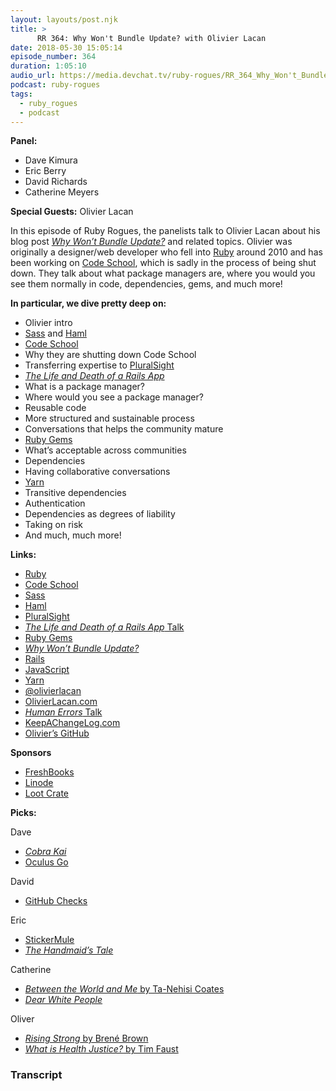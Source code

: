 ```yaml
---
layout: layouts/post.njk
title: >
      RR 364: Why Won't Bundle Update? with Olivier Lacan
date: 2018-05-30 15:05:14
episode_number: 364
duration: 1:05:10
audio_url: https://media.devchat.tv/ruby-rogues/RR_364_Why_Won't_Bundle_Update_with_Olivier_Lacan.mp3
podcast: ruby-rogues
tags: 
  - ruby_rogues
  - podcast
---
```


 **Panel:**

- Dave Kimura
- Eric Berry
- David Richards
- Catherine Meyers

**Special Guests:** Olivier Lacan

In this episode of Ruby Rogues, the panelists talk to Olivier Lacan about his blog post [_Why Won’t Bundle Update?_](https://olivierlacan.com/posts/why-wont-bundle-update/) and related topics. Olivier was originally a designer/web developer who fell into [Ruby](https://www.ruby-lang.org/en/) around 2010 and has been working on [Code School](https://www.codeschool.com/), which is sadly in the process of being shut down. They talk about what package managers are, where you would you see them normally in code, dependencies, gems, and much more!

**In particular, we dive pretty deep on:**

- Olivier intro
- [Sass](https://sass-lang.com/ruby-sass) and [Haml](http://haml.info/)
- [Code School](https://www.codeschool.com/)
- Why they are shutting down Code School
- Transferring expertise to [PluralSight](https://www.pluralsight.com/)
- [_The Life and Death of a Rails App_](https://speakerdeck.com/olivierlacan/the-life-and-death-of-a-rails-app)
- What is a package manager?
- Where would you see a package manager?
- Reusable code
- More structured and sustainable process
- Conversations that helps the community mature
- [Ruby Gems](https://rubygems.org/)
- What’s acceptable across communities
- Dependencies
- Having collaborative conversations
- [Yarn](https://yarnpkg.com/en/)
- Transitive dependencies
- Authentication
- Dependencies as degrees of liability
- Taking on risk
- And much, much more!

**Links:**

- [Ruby](https://www.ruby-lang.org/en/)
- [Code School](https://www.codeschool.com/)
- [Sass](https://sass-lang.com/ruby-sass)
- [Haml](http://haml.info/)
- [PluralSight](https://www.pluralsight.com/)
- [_The Life and Death of a Rails App_ Talk](https://speakerdeck.com/olivierlacan/the-life-and-death-of-a-rails-app)
- [Ruby Gems](https://rubygems.org/)
- [_Why Won’t Bundle Update?_](https://olivierlacan.com/posts/why-wont-bundle-update/)
- [Rails](https://rubyonrails.org/)
- [JavaScript](https://www.javascript.com/)
- [Yarn](https://yarnpkg.com/en/)
- [@olivierlacan](https://twitter.com/olivierlacan?lang=en)
- [OlivierLacan.com](https://olivierlacan.com/)
- [_Human Errors_ Talk](https://www.youtube.com/watch?v=eASsqQsaNOA)
- [KeepAChangeLog.com](https://keepachangelog.com/en/1.0.0/)
- [Olivier’s GitHub](https://github.com/olivierlacan)

**Sponsors**

- [FreshBooks](https://www.freshbooks.com/invoice?ref=11731&utm_source=pbm&utm_medium=affiliate-program&utm_influencer=419364&utm_campaign=podcast-influencers)
- [Linode](https://promo.linode.com/rubyrogues/)
- [Loot Crate](https://www.lootcrate.com/)

**Picks:**

Dave

- [_Cobra Kai_](https://www.imdb.com/title/tt7221388/)
- [Oculus Go](https://www.oculus.com/go/)

David

- [GitHub Checks](https://developer.github.com/changes/2018-05-07-new-checks-api-public-beta/)

Eric

- [StickerMule](https://www.stickermule.com/)
- [_The Handmaid’s Tale_](https://www.hulu.com/the-handmaids-tale)

Catherine

- [_Between the World and Me_ by Ta-Nehisi Coates](https://www.amazon.com/Between-World-Me-Ta-Nehisi-Coates/dp/0451482212)
- [_Dear White People_](https://www.netflix.com/title/80095698)

Oliver

- [_Rising Strong_ by Brené Brown](https://www.amazon.com/Rising-Strong-Ability-Transforms-Parent/dp/081298580X)
- [_What is Health Justice?_ by Tim Faust](https://www.youtube.com/watch?v=Xcmav7MMzkw)


### Transcript


